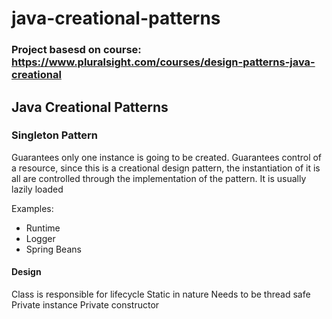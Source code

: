 # java-creational-patterns
### Project basesd on course: https://www.pluralsight.com/courses/design-patterns-java-creational
## Java Creational Patterns
### Singleton Pattern
Guarantees only one instance is going to be created.
Guarantees control of a resource, since this is a creational design pattern, the instantiation of it is all are controlled through the implementation of the pattern.
It is usually lazily loaded

Examples:
 - Runtime
 - Logger
 - Spring Beans

#### Design
Class is responsible for lifecycle
Static in nature
Needs to be thread safe
Private instance
Private constructor
